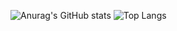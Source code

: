 ![Anurag's GitHub stats](https://github-readme-stats.vercel.app/api?username=CaptainTheoballanuraghazra&show_icons=true&theme=dark)
![Top Langs](https://github-readme-stats.vercel.app/api/top-langs/?username=CaptainTheoball&size_weight=0.5&count_weight=0.5)

